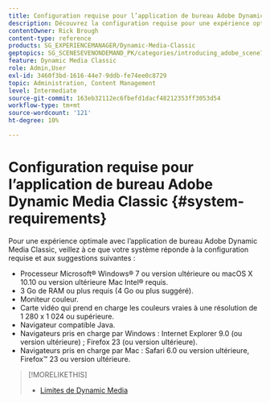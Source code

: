 ```yaml
---
title: Configuration requise pour l’application de bureau Adobe Dynamic Media Classic
description: Découvrez la configuration requise pour une expérience optimale avec Adobe Dynamic Media Classic.
contentOwner: Rick Brough
content-type: reference
products: SG_EXPERIENCEMANAGER/Dynamic-Media-Classic
geptopics: SG_SCENESEVENONDEMAND_PK/categories/introducing_adobe_scene7
feature: Dynamic Media Classic
role: Admin,User
exl-id: 3460f3bd-1616-44e7-9ddb-fe74ee0c8729
topic: Administration, Content Management
level: Intermediate
source-git-commit: 163eb32112ec6fbefd1dacf48212353ff3053d54
workflow-type: tm+mt
source-wordcount: '121'
ht-degree: 10%

---
```


# Configuration requise pour l’application de bureau Adobe Dynamic Media Classic {#system-requirements}

Pour une expérience optimale avec l’application de bureau Adobe Dynamic Media Classic, veillez à ce que votre système réponde à la configuration requise et aux suggestions suivantes :

* Processeur Microsoft® Windows® 7 ou version ultérieure ou macOS X 10.10 ou version ultérieure Mac Intel® requis.
* 3 Go de RAM ou plus requis (4 Go ou plus suggéré).
* Moniteur couleur.
* Carte vidéo qui prend en charge les couleurs vraies à une résolution de 1 280 x 1 024 ou supérieure.
* Navigateur compatible Java.
* Navigateurs pris en charge par Windows : Internet Explorer 9.0 (ou version ultérieure) ; Firefox 23 (ou version ultérieure).
* Navigateurs pris en charge par Mac : Safari 6.0 ou version ultérieure, Firefox™ 23 ou version ultérieure.

>[!MORELIKETHIS]
>
>* [Limites de Dynamic Media](/help/using/limitations.md)

